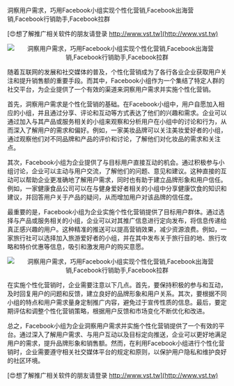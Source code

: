 洞察用户需求，巧用Facebook小组实现个性化营销,Facebook出海营销,Facebook行销助手,Facebook拉群

[😍想了解推广相关软件的朋友请登录 http://www.vst.tw](http://www.vst.tw)

 <center><img src="https://vst.tw/MP4/tuiguang/png/7.png" alt="洞察用户需求，巧用Facebook小组实现个性化营销,Facebook出海营销,Facebook行销助手,Facebook拉群"></center>

随着互联网的发展和社交媒体的普及，个性化营销成为了各行各业企业获取用户关注和提升销售额的重要手段。而其中，Facebook小组作为一个集结了特定人群的社交平台，为企业提供了一个有效的渠道来洞察用户需求并实施个性化营销。

首先，洞察用户需求是个性化营销的基础。在Facebook小组中，用户自愿加入相应的小组，并且通过分享、评论和互动等方式表达了他们的兴趣和需求。企业可以通过加入与其产品或服务相关的小组来观察和分析用户在小组中的讨论和行为，从而深入了解用户的需求和偏好。例如，一家美妆品牌可以关注美妆爱好者的小组，通过观察他们对不同品牌和产品的评价和讨论，了解他们对化妆品的需求和关注点。

其次，Facebook小组为企业提供了与目标用户直接互动的机会。通过积极参与小组讨论，企业可以主动与用户交流，了解他们的问题、意见和建议。这种直接的互动可以帮助企业更准确地了解用户需求，同时也有助于建立品牌形象和用户信任。例如，一家健康食品公司可以在与健身爱好者相关的小组中分享健康饮食的知识和建议，并回答用户关于产品的疑问，从而增加用户对该品牌的信任度。

最重要的是，Facebook小组为企业实施个性化营销提供了目标用户群体。通过选择与产品或服务相关的小组，企业可以对其推广信息进行定向发布，将信息传递给真正感兴趣的用户。这种精准的推送可以提高营销效果，减少资源浪费。例如，一家旅行社可以选择加入旅游爱好者的小组，并在其中发布关于旅行目的地、旅行攻略和特价优惠等信息，吸引和激发用户的购买意愿。

 <center><img src="https://vst.tw/MP4/tuiguang/png/6.png" alt="洞察用户需求，巧用Facebook小组实现个性化营销,Facebook出海营销,Facebook行销助手,Facebook拉群"></center>

在实施个性化营销时，企业需要注意以下几点。首先，要保持积极的参与和互动，及时回复用户的问题和反馈，建立良好的品牌形象和用户关系。其次，要根据不同小组的特点和用户需求量身定制推广内容，避免过于宣传性质的信息。最后，要定期评估和调整个性化营销策略，根据用户反馈和市场变化不断优化和改进。

总之，Facebook小组为企业洞察用户需求并实施个性化营销提供了一个有效的平台。通过深入了解用户需求、与用户互动以及目标定向推送，企业可以更好地满足用户的需求，提升品牌形象和销售额。然而，在利用Facebook小组进行个性化营销时，企业需要遵守相关社交媒体平台的规定和原则，以保护用户隐私和维护良好的社区环境。

[😍想了解推广相关软件的朋友请登录 http://www.vst.tw](http://www.vst.tw)



